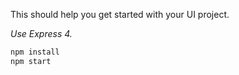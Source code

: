 This should help you get started with your UI project.

*Use Express 4.*

```sh
npm install
npm start
```
